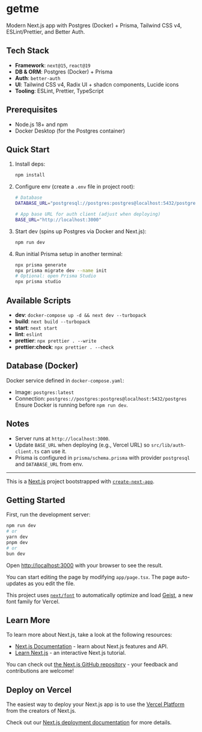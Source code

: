 # getme

Modern Next.js app with Postgres (Docker) + Prisma, Tailwind CSS v4, ESLint/Prettier, and Better Auth.

## Tech Stack
- **Framework**: `next@15`, `react@19`
- **DB & ORM**: Postgres (Docker) + Prisma
- **Auth**: `better-auth`
- **UI**: Tailwind CSS v4, Radix UI + shadcn components, Lucide icons
- **Tooling**: ESLint, Prettier, TypeScript

## Prerequisites
- Node.js 18+ and npm
- Docker Desktop (for the Postgres container)

## Quick Start
1. Install deps:
    ```bash
    npm install
    ```
2. Configure env (create a `.env` file in project root):
    ```bash
    # Database
    DATABASE_URL="postgresql://postgres:postgres@localhost:5432/postgres"
    
    # App base URL for auth client (adjust when deploying)
    BASE_URL="http://localhost:3000"
    ```
3. Start dev (spins up Postgres via Docker and Next.js):
    ```bash
    npm run dev
    ```
4. Run initial Prisma setup in another terminal:
    ```bash
    npx prisma generate
    npx prisma migrate dev --name init
    # Optional: open Prisma Studio
    npx prisma studio
    ```

## Available Scripts
- **dev**: `docker-compose up -d && next dev --turbopack`
- **build**: `next build --turbopack`
- **start**: `next start`
- **lint**: `eslint`
- **prettier**: `npx prettier . --write`
- **prettier:check**: `npx prettier . --check`

## Database (Docker)
Docker service defined in `docker-compose.yaml`:
- Image: `postgres:latest`
- Connection: `postgres://postgres:postgres@localhost:5432/postgres`
Ensure Docker is running before `npm run dev`.

## Notes
- Server runs at `http://localhost:3000`.
- Update `BASE_URL` when deploying (e.g., Vercel URL) so `src/lib/auth-client.ts` can use it.
- Prisma is configured in `prisma/schema.prisma` with provider `postgresql` and `DATABASE_URL` from env.

---
This is a [Next.js](https://nextjs.org) project bootstrapped with [`create-next-app`](https://nextjs.org/docs/app/api-reference/cli/create-next-app).

## Getting Started

First, run the development server:

```bash
npm run dev
# or
yarn dev
pnpm dev
# or
bun dev
```

Open [http://localhost:3000](http://localhost:3000) with your browser to see the result.

You can start editing the page by modifying `app/page.tsx`. The page auto-updates as you edit the file.

This project uses [`next/font`](https://nextjs.org/docs/app/building-your-application/optimizing/fonts) to automatically optimize and load [Geist](https://vercel.com/font), a new font family for Vercel.

## Learn More

To learn more about Next.js, take a look at the following resources:

- [Next.js Documentation](https://nextjs.org/docs) - learn about Next.js features and API.
- [Learn Next.js](https://nextjs.org/learn) - an interactive Next.js tutorial.

You can check out [the Next.js GitHub repository](https://github.com/vercel/next.js) - your feedback and contributions are welcome!

## Deploy on Vercel

The easiest way to deploy your Next.js app is to use the [Vercel Platform](https://vercel.com/new?utm_medium=default-template&filter=next.js&utm_source=create-next-app&utm_campaign=create-next-app-readme) from the creators of Next.js.

Check out our [Next.js deployment documentation](https://nextjs.org/docs/app/building-your-application/deploying) for more details.
